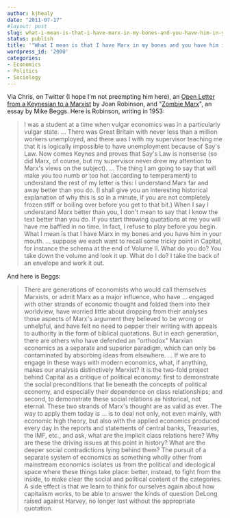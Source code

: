 ```yaml
---
author: kjhealy
date: "2011-07-17"
#layout: post
slug: what-i-mean-is-that-i-have-marx-in-my-bones-and-you-have-him-in-your-mouth
status: publish
title: '"What I mean is that I have Marx in my bones and you have him in your mouth"'
wordpress_id: '2000'
categories:
- Economics
- Politics
- Sociology
---
```


Via Chris, on Twitter (I hope I'm not preempting him here), an [Open Letter from a Keynesian to a Marxist](http://jacobinmag.com/blog/?p=632) by Joan Robinson, and "[Zombie Marx](http://jacobinmag.com/summer-2011/zombie-marx/)", an essay by Mike Beggs. Here is Robinson, writing in 1953:

> I was a student at a time when vulgar economics was in a particularly vulgar state. ... There was Great Britain with never less than a million workers unemployed, and there was I with my supervisor teaching me that it is logically impossible to have unemployment because of Say's Law. Now comes Keynes and proves that Say's Law is nonsense (so did Marx, of course, but my supervisor never drew my attention to Marx's views on the subject). ... The thing I am going to say that will make you too numb or too hot (according to temperament) to understand the rest of my letter is this: I understand Marx far and away better than you do. (I shall give you an interesting historical explanation of why this is so in a minute, if you are not completely frozen stiff or boiling over before you get to that bit.) When I say I understand Marx better than you, I don't mean to say that I know the text better than you do. If you start throwing quotations at me you will have me baffled in no time. In fact, I refuse to play before you begin. What I mean is that I have Marx in my bones and you have him in your mouth. ... suppose we each want to recall some tricky point in Capital, for instance the schema at the end of Volume II. What do you do? You take down the volume and look it up. What do I do? I take the back of an envelope and work it out.

And here is Beggs:

> There are generations of economists who would call themselves Marxists, or admit Marx as a major influence, who have … engaged with other strands of economic thought and folded them into their worldview, have worried little about dropping from their analyses those aspects of Marx's argument they believed to be wrong or unhelpful, and have felt no need to pepper their writing with appeals to authority in the form of biblical quotations. But in each generation, there are others who have defended an "orthodox" Marxian economics as a separate and superior paradigm, which can only be contaminated by absorbing ideas from elsewhere. ... If we are to engage in these ways with modern economics, what, if anything, makes our analysis distinctively Marxist? It is the two-fold project behind Capital as a critique of political economy: first to demonstrate the social preconditions that lie beneath the concepts of political economy, and especially their dependence on class relationships; and second, to demonstrate these social relations as historical, not eternal. These two strands of Marx's thought are as valid as ever. The way to apply them today is … is to deal not only, not even mainly, with economic high theory, but also with the applied economics produced every day in the reports and statements of central banks, Treasuries, the IMF, etc., and ask, what are the implicit class relations here? Why are these the driving issues at this point in history? What are the deeper social contradictions lying behind them? The pursuit of a separate system of economics as something wholly other from mainstream economics isolates us from the political and ideological space where these things take place: better, instead, to fight from the inside, to make clear the social and political content of the categories. A side effect is that we learn to think for ourselves again about how capitalism works, to be able to answer the kinds of question DeLong raised against Harvey, no longer lost without the appropriate quotation.
